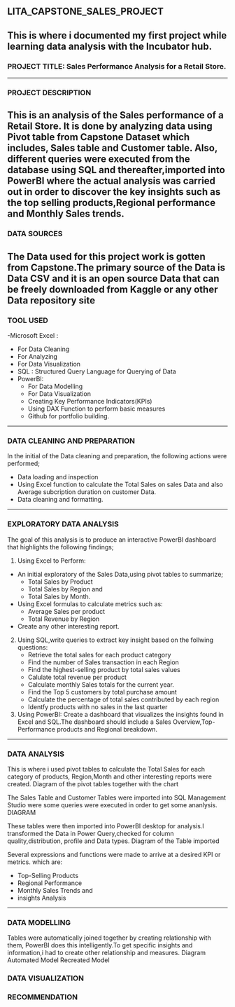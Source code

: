 ## LITA_CAPSTONE_SALES_PROJECT
This is where i documented my first project while learning data analysis with the Incubator hub.
---
### PROJECT TITLE: Sales Performance Analysis for a Retail Store. 
---
### PROJECT DESCRIPTION
  This is an analysis of the Sales performance of a Retail Store. It is done by analyzing data using Pivot table from Capstone Dataset which includes,
  Sales table and Customer table. Also, different queries were executed from the database using SQL and thereafter,imported into PowerBI 
  where the actual analysis was carried out in order to discover 
  the key insights such as the top selling products,Regional performance and Monthly Sales trends.
---
### DATA SOURCES
  The Data used for this project work is gotten from Capstone.The primary source of the Data is Data CSV and it is an open source Data that can be freely 
  downloaded from Kaggle or any other Data repository site
---
### TOOL USED
-Microsoft Excel :
  - For Data Cleaning
  - For Analyzing
  - For Data Visualization
- SQL : Structured Query Language for Querying of Data
- PowerBI:
  - For Data Modelling
  - For Data Visualization
  - Creating Key Performance Indicators(KPIs)
  - Using DAX Function to perform basic measures
  - Github for portfolio building.
 ---
 ### DATA CLEANING AND PREPARATION
  In the initial of the Data cleaning and preparation, the following actions were performed;
   - Data loading and inspection
   - Using Excel function to calculate the Total Sales on sales Data and also Average subcription duration on customer Data.
   - Data cleaning and formatting.
---
###  EXPLORATORY DATA ANALYSIS
 The goal of this analysis is to produce an interactive PowerBI dashboard that highlights the following findings; 
 1. Using Excel to Perform:
  - An initial exploratory of the Sales Data,using pivot tables to summarize;
    - Total Sales by Product
    - Total Sales by Region and
    - Total Sales by Month.
  - Using Excel formulas to calculate metrics such as:
    - Average Sales per product
    - Total Revenue by Region
  - Create any other interesting report.
2. Using SQL,write queries to extract key insight based on the follwing questions:
    - Retrieve the total sales for each product category
    - Find the number of Sales transaction in each Region
    - Find the highest-selling product by total sales values
    - Calulate total revenue per product
    - Calculate monthly Sales totals for the current year.
    - Find the Top 5 customers by total purchase amount
    - Calculate the percentage of total sales contributed by each region
    - Identfy products with no sales in the last quarter
3. Using PowerBI: Create a dashboard that visualizes the insights found in Excel and SQL.The dashboard should include
   a Sales Overview,Top-Performance products and Regional breakdown.
---
### DATA ANALYSIS
 This is where i used pivot tables to calculate the Total Sales for each category of products, Region,Month and other interesting reports were created.
    Diagram of the pivot tables together with the chart

    
 The Sales Table and Customer Tables were imported into SQL Management Studio were some queries were executed in order to get some ananlysis.
 DIAGRAM

These tables were then imported into PowerBI desktop for analysis.I transformed the Data in Power Query,checked for column quality,distribution, profile and Data types.
  Diagram of the Table imported

  Several expressions and functions were made to arrive at a desired KPI or metrics. which are:
  - Top-Selling Products
  - Regional Performance 
  - Monthly Sales Trends and
  - insights Analysis

---
### DATA MODELLING
 Tables were automatically joined together by creating relationship with them, PowerBI does this intelligently.To get specific insights and 
information,i had to create other relationship and measures.
 Diagram
 Automated Model                                    Recreated Model

### DATA VISUALIZATION


### RECOMMENDATION
 
